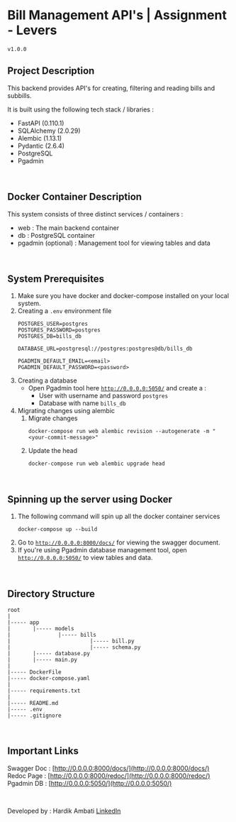 # Bill Management API's | Assignment - Levers
`v1.0.0`

## Project Description

This backend provides API's for creating, filtering and reading bills and subbills.

It is built using the following tech stack / libraries :

- FastAPI (0.110.1)
- SQLAlchemy (2.0.29)
- Alembic (1.13.1)
- Pydantic (2.6.4)
- PostgreSQL
- Pgadmin

<br>

## Docker Container Description

This system consists of three distinct services / containers :

- web : The main backend container
- db : PostgreSQL container
- pgadmin (optional) : Management tool for viewing tables and data

<br>

## System Prerequisites

1. Make sure you have docker and docker-compose installed on your local system.
2. Creating a `.env` environment file
    ```
    POSTGRES_USER=postgres
    POSTGRES_PASSWORD=postgres
    POSTGRES_DB=bills_db

    DATABASE_URL=postgresql://postgres:postgres@db/bills_db

    PGADMIN_DEFAULT_EMAIL=<email>
    PGADMIN_DEFAULT_PASSWORD=<password>
    ```
3. Creating a database
    - Open Pgadmin tool here [`http://0.0.0.0:5050/`](http://0.0.0.0:5050/) and create a :
        - User with username and password `postgres`
        - Database with name `bills_db`
4. Migrating changes using alembic
    1. Migrate changes
        ```
        docker-compose run web alembic revision --autogenerate -m "<your-commit-message>"
        ```
    2. Update the head
        ```
        docker-compose run web alembic upgrade head
        ```

<br>

## Spinning up the server using Docker

1. The following command will spin up all the docker container services
    ```
    docker-compose up --build
    ```
2. Go to [`http://0.0.0.0:8000/docs/`](http://0.0.0.0:8000/docs/) for viewing the swagger document.
3. If you're using Pgadmin database management tool, open [`http://0.0.0.0:5050/`](http://0.0.0.0:5050/) to view tables and data.

<br>

## Directory Structure

```
root
|
|----- app
|       |----- models
|               |----- bills
|                         |----- bill.py
|                         |----- schema.py
|       |----- database.py
|       |----- main.py
|
|----- DockerFile
|----- docker-compose.yaml
|
|----- requirements.txt
|
|----- README.md
|----- .env
|----- .gitignore
```


<br>

## Important Links

Swagger Doc : [http://0.0.0.0:8000/docs/](http://0.0.0.0:8000/docs/) <br>
Redoc Page  : [http://0.0.0.0:8000/redoc/](http://0.0.0.0:8000/redoc/) <br>
Pgadmin DB  : [http://0.0.0.0:5050/](http://0.0.0.0:5050/)

<br>

Developed by : Hardik Ambati [LinkedIn](https://www.linkedin.com/in/hardik-ambati)